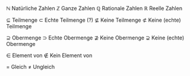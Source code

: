 ℕ Natürliche Zahlen
ℤ Ganze Zahlen
ℚ Rationale Zahlen
ℝ Reelle Zahlen

⊆ Teilmenge
⊂ Echte Teilmenge (?)
⊈ Keine Teilmenge
⊄ Keine (echte) Teilmenge

⊇ Obermenge
⊃ Echte Obermenge
⊉ Keine Obermenge
⊋ Keine (echte) Obermenge

∈ Element von
∉ Kein Element von

= Gleich
≠ Ungleich

